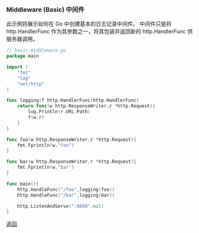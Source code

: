 ### Middleware (Basic) 中间件

此示例将展示如何在 Go 中创建基本的日志记录中间件。 中间件只是将 http.HandlerFunc 作为其参数之一，将其包装并返回新的 http.HandlerFunc 供服务器调用。

```go
// basic-middleware.go
package main

import (
    "fmt"
    "log"
    "net/http"
)

func logging(f http.HandlerFunc)http.HandlerFunc{
    return func(w http.ResponseWriter,r *http.Request){
        log.Println(r.URL.Path)
        f(w,r)
    }
}

func foo(w http.ResponseWriter,r *http.Request){
    fmt.Fprintln(w,"foo")
}

func bar(w http.ResponseWriter,r *http.Request){
    fmt.Fprintln(w,"bar")
}

func main(){
    http.HandleFunc("/foo",logging(foo))
    http.HandleFunc("/bar",logging(bar))

    http.ListenAndServe(":8080",nil)
}
```

[返回](../README.md)
